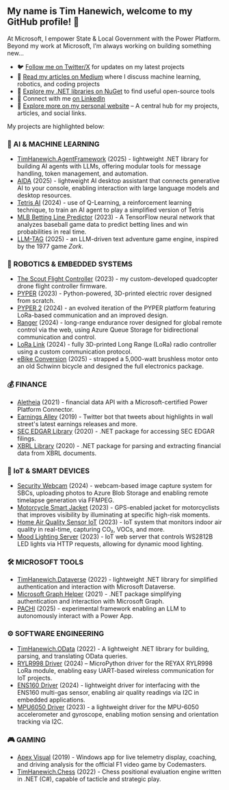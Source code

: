 ## My name is Tim Hanewich, welcome to my GitHub profile! 👋
At Microsoft, I empower State & Local Government with the Power Platform. Beyond my work at Microsoft, I’m always working on building something new...

- 🐦 [Follow me on Twitter/X](https://twitter.com/TimHanewich) for updates on my latest projects
- 📄 [Read my articles on Medium](https://timhanewich.medium.com/) where I discuss machine learning, robotics, and coding projects
- 🔧 [Explore my .NET libraries on NuGet](https://www.nuget.org/profiles/TimHanewich) to find useful open-source tools
- 💼 Connect with me [on LinkedIn](http://linkedin.com/in/TimHanewich)
- 🔗 [Explore more on my personal website](https://timhanewich.github.io/) – A central hub for my projects, articles, and social links.

My projects are highlighted below:

### 🧠 AI & MACHINE LEARNING
- [TimHanewich.AgentFramework](https://github.com/TimHanewich/TimHanewich.AgentFramework) (2025) - lightweight .NET library for building AI agents with LLMs, offering modular tools for message handling, token management, and automation.
- [AIDA](https://github.com/TimHanewich/AIDA) (2025) - lightweight AI desktop assistant that connects generative AI to your console, enabling interaction with large language models and desktop resources.
- [Tetris AI](https://github.com/TimHanewich/tetris-ai-mini) (2024) - use of Q-Learning, a reinforcement learning technique, to train an AI agent to play a simplified version of Tetris
- [MLB Betting Line Predictor](https://github.com/TimHanewich/Baseball-Betting-NN) (2023) - A TensorFlow neural network that analyzes baseball game data to predict betting lines and win probabilities in real time.
- [LLM-TAG](https://github.com/TimHanewich/LLM-TAG) (2025) - an LLM-driven text adventure game engine, inspired by the 1977 game *Zork*.

### 🚀 ROBOTICS & EMBEDDED SYSTEMS
- [The Scout Flight Controller](https://timhanewich.medium.com/taking-flight-with-the-raspberry-pi-pico-micropython-diy-quadcopter-drone-61ed4f7ee746) (2023) - my custom-developed quadcopter drone flight controller firmware.
- [PYPER](https://github.com/TimHanewich/PYPER) (2023) - Python-powered, 3D-printed electric rover designed from scratch.
- [PYPER 2](https://github.com/TimHanewich/PYPER2) (2024) - an evolved iteration of the PYPER platform featuring LoRa-based communication and an improved design.
- [Ranger](https://github.com/TimHanewich/ranger) (2024) - long-range endurance rover designed for global remote control via the web, using Azure Queue Storage for bidirectional communication and control.
- [LoRa Link](https://github.com/TimHanewich/LoRaLink) (2024) - fully 3D-printed Long Range (LoRa) radio controller using a custom communication protocol.
- [eBike Conversion](https://github.com/TimHanewich/eBike/) (2025) - strapped a 5,000-watt brushless motor onto an old Schwinn bicycle and designed the full electronics package.

### 💰 FINANCE
- [Aletheia](https://aletheiaapi.com/) (2021) - financial data API with a Microsoft-certified Power Platform Connector.
- [Earnings Alley](https://twitter.com/EarningsAlley) (2019) - Twitter bot that tweets about highlights in wall street's latest earnings releases and more.
- [SEC EDGAR Library](https://github.com/TimHanewich/SecuritiesExchangeCommission.Edgar) (2020) - .NET package for accessing SEC EDGAR filings.
- [XBRL Library](https://github.com/TimHanewich/Xbrl) (2020) - .NET package for parsing and extracting financial data from XBRL documents.

### 📡 IoT & SMART DEVICES
- [Security Webcam](https://github.com/TimHanewich/cam-monitor) (2024) - webcam-based image capture system for SBCs, uploading photos to Azure Blob Storage and enabling remote timelapse generation via FFMPEG.
- [Motorcycle Smart Jacket](https://www.youtube.com/watch?v=AxWjqtQHraE) (2023) - GPS-enabled jacket for motorcyclists that improves visibility by illuminating at specific high-risk moments.
- [Home Air Quality Sensor IoT](https://github.com/TimHanewich/air-quality-box) (2023) - IoT system that monitors indoor air quality in real-time, capturing CO₂, VOCs, and more.
- [Mood Lighting Server](https://github.com/TimHanewich/bed-light-server) (2023) - IoT web server that controls WS2812B LED lights via HTTP requests, allowing for dynamic mood lighting.

### 🛠️ MICROSOFT TOOLS
- [TimHanewich.Dataverse](https://github.com/TimHanewich/TimHanewich.Dataverse) (2022) - lightweight .NET library for simplified authentication and interaction with Microsoft Dataverse.
- [Microsoft Graph Helper](https://github.com/TimHanewich/TimHanewich.MicrosoftGraphHelper) (2021) - .NET package simplifying authentication and interaction with Microsoft Graph.
- [PACHI](https://github.com/TimHanewich/PACHI) (2025) - experimental framework enabling an LLM to autonomously interact with a Power App.

### ⚙️ SOFTWARE ENGINEERING
- [TimHanewich.OData](https://github.com/TimHanewich/TimHanewich.OData) (2022) - A lightweight .NET library for building, parsing, and translating OData queries.
- [RYLR998 Driver](https://github.com/TimHanewich/MicroPython-Collection/tree/master/REYAX-RYLR998) (2024) – MicroPython driver for the REYAX RYLR998 LoRa module, enabling easy UART-based wireless communication for IoT projects.
- [ENS160 Driver](https://github.com/TimHanewich/MicroPython-Collection/tree/master/ENS160) (2024) - lightweight driver for interfacing with the ENS160 multi-gas sensor, enabling air quality readings via I2C in embedded applications.
- [MPU6050 Driver](https://github.com/TimHanewich/MicroPython-Collection/tree/master/MPU6050) (2023) - a lightweight driver for the MPU-6050 accelerometer and gyroscope, enabling motion sensing and orientation tracking via I2C.

### 🎮 GAMING
- [Apex Visual](https://apps.microsoft.com/store/detail/apex-visual/9P5BLJV6W9B5) (2019) - Windows app for live telemetry display, coaching, and driving analysis for the official F1 video game by Codemasters.
- [TimHanewich.Chess](https://github.com/TimHanewich/TimHanewich.Chess) (2022) - Chess positional evaluation engine written in .NET (C#), capable of tacticle and strategic play.